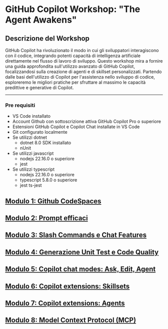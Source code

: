 # GitHub Copilot Workshop: "The Agent Awakens"

## Descrizione del Workshop
GitHub Copilot ha rivoluzionato il modo in cui gli sviluppatori interagiscono con il codice, integrando potenti capacità di intelligenza artificiale direttamente nel flusso di lavoro di sviluppo. Questo workshop mira a fornire una guida approfondita sull'utilizzo avanzato di GitHub Copilot, focalizzandosi sulla creazione di agenti e di skillset personalizzati. Partendo dalle basi dell'utilizzo di Copilot per l'assistenza nello sviluppo di codice, esploreremo le migliori pratiche per sfruttare al massimo le capacità predittive e generative di Copilot.

---

### Pre requisiti
- VS Code installato
- Account Github con sottoscrizione attiva GitHub Copilot Pro o superiore
- Estensioni GitHub Copilot e Copilot Chat installate in VS Code
- Git configurato localmente
- Se utilizzi dotnet
  - dotnet 8.0 SDK installato
  - nUnit
- Se utilizzi javascript
  - nodejs 22.16.0 o superiore
  - jest
- Se utilizzi typescript
  - nodejs 22.16.0 o superiore
  - typescript 5.8.0 o superiore
  - jest ts-jest

## [Modulo 1: Github CodeSpaces](Modulo%201/README.md)
## [Modulo 2: Prompt efficaci](Modulo%202/README.md)
## [Modulo 3: Slash Commands e Chat Features](Modulo%203/README.md)
## [Modulo 4: Generazione Unit Test e Code Quality](Modulo%204/README.md)
## [Modulo 5: Copilot chat modes: Ask, Edit, Agent](Modulo%205/README.md)
## [Modulo 6: Copilot extensions: Skillsets](Modulo%206/README.md)
## [Modulo 7: Copilot extensions: Agents](Modulo%207/README.md)
## [Modulo 8: Model Context Protocol (MCP)](Modulo%208/README.md)
